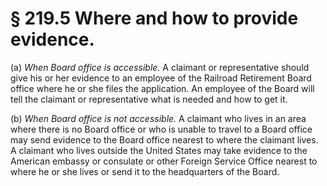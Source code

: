 # § 219.5   Where and how to provide evidence.

(a) *When Board office is accessible.* A claimant or representative should give his or her evidence to an employee of the Railroad Retirement Board office where he or she files the application. An employee of the Board will tell the claimant or representative what is needed and how to get it.


(b) *When Board office is not accessible.* A claimant who lives in an area where there is no Board office or who is unable to travel to a Board office may send evidence to the Board office nearest to where the claimant lives. A claimant who lives outside the United States may take evidence to the American embassy or consulate or other Foreign Service Office nearest to where he or she lives or send it to the headquarters of the Board.




